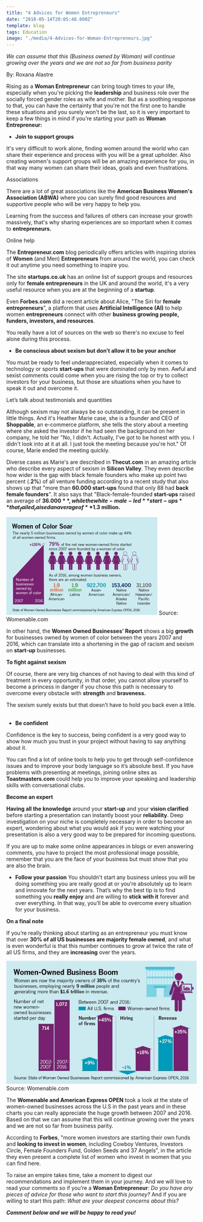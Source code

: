 ```yaml
---
title: "4 Advices for Women Entrepreneurs"
date: "2018-05-14T20:05:48.000Z"
template: blog
tags: Education
image: "./media/4-Advices-for-Woman-Entrepreneurs.jpg"
---
```


<title-6>*We can assume that this (Business owned by Woman) will continue growing over the years and we are not so far from business parity*</title-6>

<title-6>By: Roxana Alastre</title-6>

Rising as a **Woman Entrepreneur** can bring tough times to your life, especially when you're picking the **leadership** and business role over the socially forced gender roles as wife and mother. 
But as a soothing response to that, you can have the certainty that you're not the first one to handle these situations and you surely won't be the last, so it is very important to keep a few things in mind if you’re starting your path as **Woman Entrepreneur:**  

*    **Join to support groups** 

It's very difficult to work alone, finding women around the world who can share their experience and process with you will be a great upholder. Also creating women's support groups will be an amazing experience for you, in that way many women can share their ideas, goals and even frustrations. 

<title-6>Associations<title-6>

There are a lot of great associations like the **American Business Women's Association (ABWA)** where you can surely find good resources and supportive people who will be very happy to help you. 

Learning from the success and failures of others can increase your growth massively, that's why sharing experiences are so important when it comes to **entrepreneurs.**

<title-6>Online help</title-6>

The **Entrepreneur.com** blog periodically offers articles with inspiring stories of **Women** (and Men) **Entrepreneurs** from around the world, you can check it out anytime you need something to inspire you.

The site **startups.co.uk** has an online list of support groups and resources only for **female entrepreneurs** in the UK and around the world, it's a very useful resource when you are at the beginning of a **startup**. 

Even **Forbes.com** did a recent article about Alice, "The Siri for **female entrepreneurs**", a platform that uses **Artificial Intelligence (AI)** to help women **entrepreneurs** connect with other **business growing people, funders, investors, and resources**. 

You really have a lot of sources on the web so there's no excuse to feel alone during this process.

*   **Be conscious about sexism but don’t allow it to be your anchor**

You must be ready to feel underappreciated, especially when it comes to technology or sports **start-ups** that were dominated only by men. Awful and sexist comments could come when you are rising the top or try to collect investors for your business, but those are situations when you have to speak it out and overcome it. 

<title-6>Let’s talk about testimonials and quantities</title-6>

Although sexism may not always be so outstanding, it can be present in little things. And it's Heather Marie case, she is a founder and CEO of **Shoppable**, an e-commerce platform, she tells the story about a meeting where she asked the investor if he had seen the background on her company, he told her "No, I didn't. Actually, I've got to be honest with you. I didn't look into at it at all. I just took the meeting because you're hot." Of course, Marie ended the meeting quickly. 

Diverse cases as Marie's are described in **Thecut.com** in an amazing article who describe every aspect of sexism in **Silicon Valley**. They even describe how wider is the gap with black female founders who make up point two percent (.**2%**) of all venture funding according to a recent study that also shows up that "more than **60.000 start-ups** found that only 88 had **back female founders**". It also says that "Black-female-founded **start-ups** raised an average of **$36.000**, while the white-male-led **start-ups** that _failed_ raised an average of **$1.3 million.** 

![Business owned by women of color](./media/woman1.jpg)
<credits>Source: Womenable.com</credits>

In other hand, the **Women Owned Businesses’ Report** shows a big **growth** for businesses owned by women of color between the years 2007 and 2016, which can translate into a shortening in the gap of racism and sexism on **start-up** businesses. 

**To fight against sexism** 

Of course, there are very big chances of not having to deal with this kind of treatment in every opportunity, in that order, you cannot allow yourself to become a princess in danger if you chose this path is necessary to overcome every obstacle with **strength** and **braveness.** 

The sexism surely exists but that doesn’t have to hold you back even a little. 
 
*   **Be confident**

Confidence is the key to success, being confident is a very good way to show how much you trust in your project without having to say anything about it. 

You can find a lot of online tools to help you to get through self-confidence issues and to improve your body language so it’s absolute best. If you have problems with presenting at meetings, joining online sites as **Toastmasters.com** could help you to improve your speaking and leadership skills with conversational clubs. 

**Become an expert** 

**Having all the knowledge** around your **start-up** and your **vision clarified** before starting a presentation can instantly boost your **reliability**. Deep investigation on your niche is completely necessary in order to become an expert, wondering about what you would ask if you were watching your presentation is also a very good way to be prepared for incoming questions. 

If you are up to make some online appearances in blogs or even answering comments, you have to project the most professional image possible, remember that you are the face of your business but must show that you are also the brain.

*   **Follow your passion**
You shouldn't start any business unless you will be doing something you are really good at or you’re absolutely up to learn and innovate for the next years. That’s why the best tip is to find something you **really enjoy** and are willing to **stick with it** forever and over everything. In that way, you’ll be able to overcome every situation for your business. 

**On a final note** 

If you’re really thinking about starting as an entrepreneur you must know that over **30% of all US businesses are majority female owned**, and what is even wonderful is that this number continues to grow at twice the rate of all US firms, and they are **increasing** over the years.  

![Women owned business boom](./media/woman2.jpg)
<credits>Source: Womenable.com</credits>

The **Womenable and American Express OPEN** took a look at the state of women-owned businesses across the U.S in the past years and in these charts you can really appreciate the huge growth between 2007 and 2016. Based on that we can assume that this will continue growing over the years and we are not so far from business parity. 

According to **Forbes**, "more women investors are starting their own funds and **looking to invest in women**, including Cowboy Ventures, Investors Circle, Female Founders Fund, Golden Seeds and 37 Angels", in the article they even present a complete list of women who invest in women that you can find here. 

To raise an empire takes time, take a moment to digest our recommendations and implement them in your journey. And we will love to read your comments so if you’re a **Woman Entrepreneur**: _Do you have any pieces of advice for those who want to start this journey?_ And if you are willing to start this path: _What are your deepest concerns about this?_ 

_**Comment below and we will be happy to read you!**_
